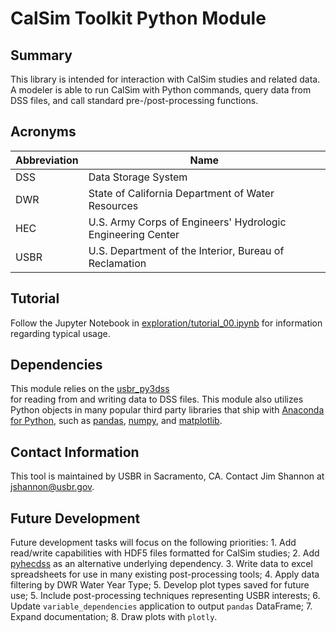 # CalSim Toolkit Python Module

Summary
-------
This library is intended for interaction with CalSim studies and related data.
A modeler is able to run CalSim with Python commands, query data from DSS
files, and call standard pre-/post-processing functions.

Acronyms
--------
| Abbreviation | Name
|--------------|-------------------------------------------------------------|
|DSS           | Data Storage System                                         |
|DWR           | State of California Department of Water Resources           |
|HEC           | U.S. Army Corps of Engineers' Hydrologic Engineering Center |
|USBR          | U.S. Department of the Interior, Bureau of Reclamation      |

Tutorial
--------
Follow the Jupyter Notebook in [exploration/tutorial_00.ipynb](exploration/tutorial_00.ipynb)
for information regarding typical usage.

Dependencies
------------
This module relies on the [usbr_py3dss](https://github.com/jshannon-usbr/usbr_py3dss)\
for reading from and writing data to DSS files. This module also utilizes
Python objects in many popular third party libraries that ship with
[Anaconda for Python](https://www.anaconda.com/), such as [pandas](https://pandas.pydata.org/),
[numpy](https://numpy.org/), and [matplotlib](https://matplotlib.org/).

Contact Information
-------------------
This tool is maintained by USBR in Sacramento, CA. Contact Jim Shannon at
jshannon@usbr.gov.

Future Development
------------------
Future development tasks will focus on the following priorities:
    1. Add read/write capabilities with HDF5 files formatted for CalSim studies;
    2. Add [pyhecdss](https://github.com/CADWRDeltaModeling/pyhecdss) as an alternative underlying dependency.
    3. Write data to excel spreadsheets for use in many existing
    post-processing tools;
    4. Apply data filtering by DWR Water Year Type;
    5. Develop plot types saved for future use;
    5. Include post-processing techniques representing USBR interests;
    6. Update `variable_dependencies` application to output `pandas` DataFrame; 
    7. Expand documentation;
    8. Draw plots with `plotly`.
